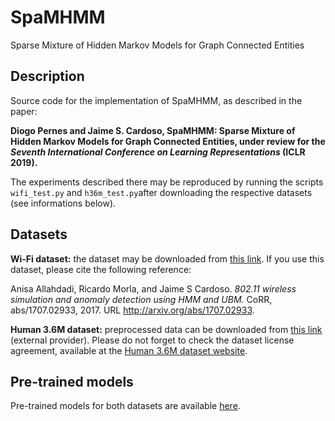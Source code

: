 # SpaMHMM
Sparse Mixture of Hidden Markov Models for Graph Connected Entities

## Description
Source code for the implementation of SpaMHMM, as described in the paper:

**Diogo Pernes and Jaime S. Cardoso, SpaMHMM: Sparse Mixture of Hidden Markov Models for Graph Connected Entities, under review for the *Seventh International Conference on Learning Representations* (ICLR 2019).**

The experiments described there may be reproduced by running the scripts ```wifi_test.py``` and ```h36m_test.py```after downloading the
respective datasets (see informations below).

## Datasets

**Wi-Fi dataset:** the dataset may be downloaded from [this link](https://drive.google.com/open?id=1IyK8lWvV9bDQ43ZT6a51lB9iPT9EtXt8). If you use this dataset, please cite the following reference:

Anisa Allahdadi, Ricardo Morla, and Jaime S Cardoso. *802.11 wireless simulation and anomaly
detection using HMM and UBM.* CoRR, abs/1707.02933, 2017. URL http://arxiv.org/abs/1707.02933.

**Human 3.6M dataset:** preprocessed data can be downloaded from [this link](http://www.cs.stanford.edu/people/ashesh/h3.6m.zip) (external provider). Please do not forget to check the dataset license agreement, available at the [Human 3.6M dataset website](http://vision.imar.ro/human3.6m/description.php).

## Pre-trained models

Pre-trained models for both datasets are available [here](https://drive.google.com/file/d/1AIuJnuS-INel0l07ZoHBw5QgaMWYaJnc/view?usp=sharing).
